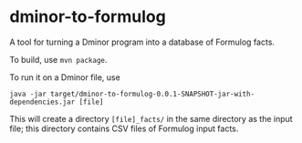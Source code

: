 # dminor-to-formulog
A tool for turning a Dminor program into a database of Formulog facts.

To build, use `mvn package`.

To run it on a Dminor file, use
```
java -jar target/dminor-to-formulog-0.0.1-SNAPSHOT-jar-with-dependencies.jar [file]
```
This will create a directory `[file]_facts/` in the same directory as the input
file; this directory contains CSV files of Formulog input facts.
